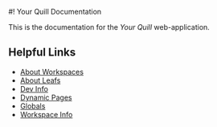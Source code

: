 #! Your Quill Documentation

This is the documentation for the *Your Quill* web-application.


## Helpful Links

*	[About Workspaces](dev/workspaces.md)
*	[About Leafs](dev/leaf.md)
* 	[Dev Info](dev/index.md)
*	[Dynamic Pages](dev/pages)
*	[Globals](dev/globals)
*	[Workspace Info](dev/workspace)

